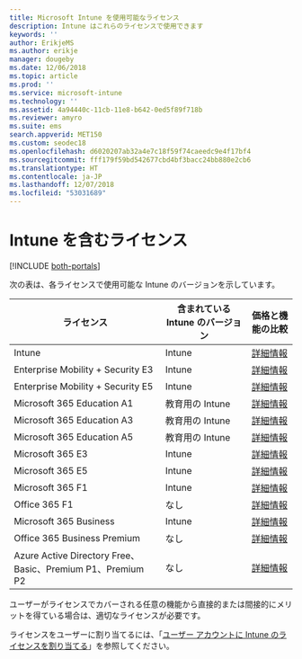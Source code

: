 ```yaml
---
title: Microsoft Intune を使用可能なライセンス
description: Intune はこれらのライセンスで使用できます
keywords: ''
author: ErikjeMS
ms.author: erikje
manager: dougeby
ms.date: 12/06/2018
ms.topic: article
ms.prod: ''
ms.service: microsoft-intune
ms.technology: ''
ms.assetid: 4a94440c-11cb-11e8-b642-0ed5f89f718b
ms.reviewer: amyro
ms.suite: ems
search.appverid: MET150
ms.custom: seodec18
ms.openlocfilehash: d6020207ab32a4e7c18f59f74caeedc9e4f17bf4
ms.sourcegitcommit: fff179f59bd542677cbd4bf3bacc24bb880e2cb6
ms.translationtype: HT
ms.contentlocale: ja-JP
ms.lasthandoff: 12/07/2018
ms.locfileid: "53031689"
---
```

# <a name="licenses-that-include-intune"></a>Intune を含むライセンス

[!INCLUDE [both-portals](./includes/note-for-both-portals.md)]

次の表は、各ライセンスで使用可能な Intune のバージョンを示しています。

| ライセンス | 含まれている Intune のバージョン | 価格と機能の比較 |
|-----------------------------------------------------------------------|-------------------------------------------------------------|---|
| Intune | Intune | [詳細情報](https://www.microsoft.com/en-us/cloud-platform/microsoft-intune-pricing) |
| Enterprise Mobility + Security E3 | Intune | [詳細情報](https://www.microsoft.com/en-us/cloud-platform/microsoft-intune-pricing) |
| Enterprise Mobility + Security E5 | Intune | [詳細情報](https://www.microsoft.com/en-us/cloud-platform/microsoft-intune-pricing) |
| Microsoft 365 Education A1 | 教育用の Intune | [詳細情報](https://www.microsoft.com/en-us/education/buy-license/microsoft365/default.aspx#) |
| Microsoft 365 Education A3 | 教育用の Intune | [詳細情報](https://www.microsoft.com/en-us/education/buy-license/microsoft365/default.aspx#) |
| Microsoft 365 Education A5 | 教育用の Intune | [詳細情報](https://www.microsoft.com/en-us/education/buy-license/microsoft365/default.aspx#) |
| Microsoft 365 E3 | Intune | [詳細情報](https://www.microsoft.com/en-US/microsoft-365/enterprise) |
| Microsoft 365 E5 | Intune | [詳細情報](https://www.microsoft.com/en-US/microsoft-365/enterprise) |
| Microsoft 365 F1 | Intune | [詳細情報](https://www.microsoft.com/en-us/microsoft-365/enterprise/firstline) |
| Office 365 F1 | なし | [詳細情報](https://www.microsoft.com/en-us/microsoft-365/enterprise/firstline) |
| Microsoft 365 Business | Intune | [詳細情報](https://www.microsoft.com/en-us/microsoft-365/business) |
| Office 365 Business Premium | なし | [詳細情報](https://www.microsoft.com/en-us/microsoft-365/business) |
| Azure Active Directory Free、Basic、Premium P1、Premium P2 | なし | [詳細情報](https://azure.microsoft.com/pricing/details/active-directory/) |

ユーザーがライセンスでカバーされる任意の機能から直接的または間接的にメリットを得ている場合は、適切なライセンスが必要です。

ライセンスをユーザーに割り当てるには、「[ユーザー アカウントに Intune のライセンスを割り当てる](licenses-assign.md)」を参照してください。

